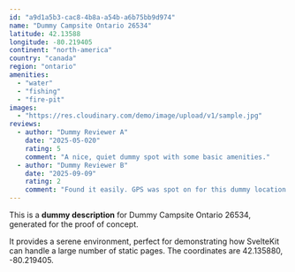 ```yaml
---
id: "a9d1a5b3-cac8-4b8a-a54b-a6b75bb9d974"
name: "Dummy Campsite Ontario 26534"
latitude: 42.13588
longitude: -80.219405
continent: "north-america"
country: "canada"
region: "ontario"
amenities:
  - "water"
  - "fishing"
  - "fire-pit"
images:
  - "https://res.cloudinary.com/demo/image/upload/v1/sample.jpg"
reviews:
  - author: "Dummy Reviewer A"
    date: "2025-05-020"
    rating: 5
    comment: "A nice, quiet dummy spot with some basic amenities."
  - author: "Dummy Reviewer B"
    date: "2025-09-09"
    rating: 2
    comment: "Found it easily. GPS was spot on for this dummy location."
---
```


This is a **dummy description** for Dummy Campsite Ontario 26534, generated for the proof of concept.

It provides a serene environment, perfect for demonstrating how SvelteKit can handle a large number of static pages. The coordinates are 42.135880, -80.219405.
